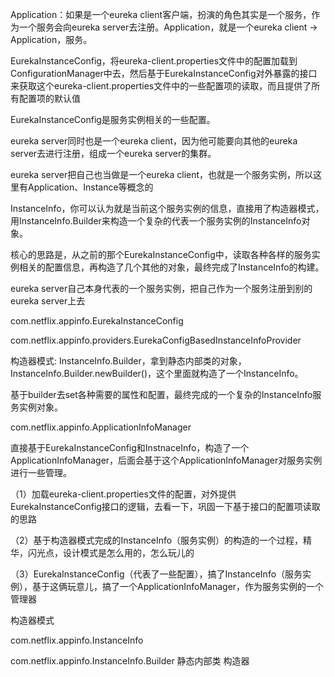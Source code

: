 



Application：如果是一个eureka client客户端，扮演的角色其实是一个服务，作为一个服务会向eureka server去注册。Application，就是一个eureka client -> Application，服务。

 

EurekaInstanceConfig，将eureka-client.properties文件中的配置加载到ConfigurationManager中去，然后基于EurekaInstanceConfig对外暴露的接口来获取这个eureka-client.properties文件中的一些配置项的读取，而且提供了所有配置项的默认值

 

EurekaInstanceConfig是服务实例相关的一些配置。

eureka server同时也是一个eureka client，因为他可能要向其他的eureka server去进行注册，组成一个eureka server的集群。

eureka server把自己也当做是一个eureka client，也就是一个服务实例，所以这里有Application、Instance等概念的

InstanceInfo，你可以认为就是当前这个服务实例的信息，直接用了构造器模式，用InstanceInfo.Builder来构造一个复杂的代表一个服务实例的InstanceInfo对象。

核心的思路是，从之前的那个EurekaInstanceConfig中，读取各种各样的服务实例相关的配置信息，再构造了几个其他的对象，最终完成了InstanceInfo的构建。

 

eureka server自己本身代表的一个服务实例，把自己作为一个服务注册到别的eureka server上去

com.netflix.appinfo.EurekaInstanceConfig

com.netflix.appinfo.providers.EurekaConfigBasedInstanceInfoProvider

构造器模式: InstanceInfo.Builder，拿到静态内部类的对象，InstanceInfo.Builder.newBuilder()，这个里面就构造了一个InstanceInfo。

基于builder去set各种需要的属性和配置，最终完成的一个复杂的InstanceInfo服务实例对象。

 

com.netflix.appinfo.ApplicationInfoManager

直接基于EurekaInstanceConfig和InstnaceInfo，构造了一个ApplicationInfoManager，后面会基于这个ApplicationInfoManager对服务实例进行一些管理。

 



（1）加载eureka-client.properties文件的配置，对外提供EurekaInstanceConfig接口的逻辑，去看一下，巩固一下基于接口的配置项读取的思路

（2）基于构造器模式完成的InstanceInfo（服务实例）的构造的一个过程，精华，闪光点，设计模式是怎么用的，怎么玩儿的

（3）EurekaInstanceConfig（代表了一些配置），搞了InstanceInfo（服务实例），基于这俩玩意儿，搞了一个ApplicationInfoManager，作为服务实例的一个管理器

 

 构造器模式 

 com.netflix.appinfo.InstanceInfo   

com.netflix.appinfo.InstanceInfo.Builder   静态内部类  构造器

 

 